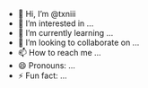 - 👋 Hi, I’m @txniii
- 👀 I’m interested in ...
- 🌱 I’m currently learning ...
- 💞️ I’m looking to collaborate on ...
- 📫 How to reach me ...
- 😄 Pronouns: ...
- ⚡ Fun fact: ...

<!---
txniii/txniii is a ✨ special ✨ repository because its `README.md` (this file) appears on your GitHub profile.
You can click the Preview link to take a look at your changes.
--->
